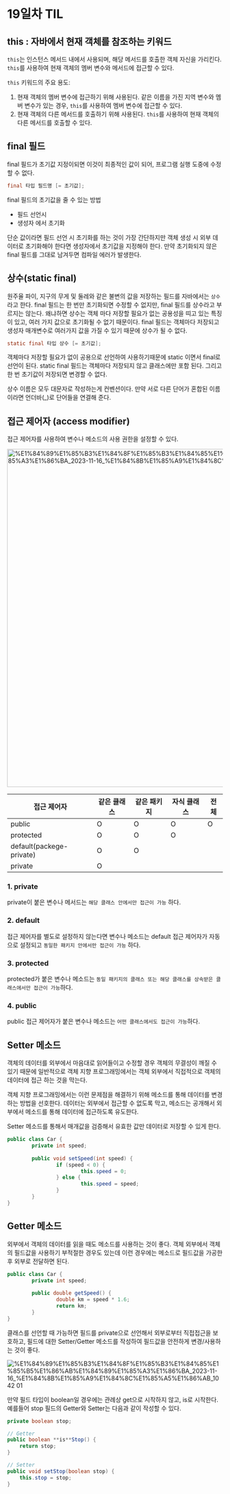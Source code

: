 # 19일차 TIL

## this : 자바에서 현재 객체를 참조하는 키워드

`this`는 인스턴스 메서드 내에서 사용되며, 해당 메서드를 호출한 객체 자신을 가리킨다. `this`를 사용하여 현재 객체의 멤버 변수와 메서드에 접근할 수 있다.

`this` 키워드의 주요 용도:

1. 현재 객체의 멤버 변수에 접근하기 위해 사용된다. 같은 이름을 가진 지역 변수와 멤버 변수가 있는 경우, `this`를 사용하여 멤버 변수에 접근할 수 있다.
2. 현재 객체의 다른 메서드를 호출하기 위해 사용된다. `this`를 사용하여 현재 객체의 다른 메서드를 호출할 수 있다.

## final 필드

final 필드가 초기값 지정이되면 이것이 최종적인 값이 되어, 프로그램 실행 도중에 수정할 수 없다.

```java
final 타입 필드명 [= 초기값];
```

final 필드의 초기값을 줄 수 있는 방법

- 필드 선언시
- 생성자 에서 초기화

단순 값이라면 필드 선언 시 초기화를 하는 것이 가장 간단하지만 객체 생성 시 외부 데이터로 초기화해야 한다면 생성자에서 초기값을 지정해야 한다. 만약 초기화되지 않은 final 필드를 그대로 남겨두면 컴파일 에러가 발생한다.

## 상수(static final)

원주율 파이, 지구의 무게 및 둘레와 같은 불변의 값을 저장하는 필드를 자바에서는 `상수`라고 한다. final 필드는 한 번만 초기화되면 수정할 수 없지만, final 필드를 상수라고 부르지는 않는다. 왜냐하면 상수는 객체 마다 저장할 필요가 없는 공용성을 띠고 있는 특징이 있고, 여러 가지 값으로 초기화될 수 없기 때문이다. final 필드는 객체마다 저장되고 생성자 매개변수로 여러가지 값을 가질 수 있기 때문에 상수가 될 수 없다. 

```java
static final 타입 상수 [= 초기값];
```

객체마다 저장할 필요가 없이 공용으로 선언하여 사용하기때문에 static 이면서 final로 선언이 된다. static final 필드는 객체마다 저장되지 않고 클래스에만 포함 된다. 그리고 한 번 초기값이 저장되면 변경할 수 없다.

상수 이름은 모두 대문자로 작성하는게 컨벤션이다. 만약 서로 다른 단어가 혼합된 이름이라면 언더바(_)로 단어들을 연결해 준다.

## 접근 제어자 (access modifier)

접근 제어자를 사용하여 변수나 메소드의 사용 권한을 설정할 수 있다.

<img width="789" alt="%E1%84%89%E1%85%B3%E1%84%8F%E1%85%B3%E1%84%85%E1%85%B5%E1%86%AB%E1%84%89%E1%85%A3%E1%86%BA_2023-11-16_%E1%84%8B%E1%85%A9%E1%84%8C%E1%85%A5%E1%86%AB_12 17 15" src="https://github.com/jeoongmiin/jeoongmiin.github.io/assets/100908119/c4eff631-92c3-491b-9c04-01fa863d2246">

| 접근 제어자 | 같은 클래스 | 같은 패키지 | 자식 클래스 | 전체 |
| --- | --- | --- | --- | --- |
| public | O | O | O | O |
| protected | O | O | O |  |
| default(packege-private) | O | O |  |  |
| private | O |  |  |  |

### 1. private

private이 붙은 변수나 메서드는 `해당 클래스 안에서만 접근이 가능` 하다.

### 2. default

접근 제어자를 별도로 설정하지 않는다면 변수나 메소드는 default 접근 제어자가 자동으로 설정되고 `동일한 패키지 안에서만 접근이 가능` 하다.

### 3. protected

protected가 붙은 변수나 메소드는 `동일 패키지의 클래스 또는 해당 클래스를 상속받은 클래스에서만 접근이 가능`하다.

### 4. public

public 접근 제어자가 붙은 변수나 메소드는 `어떤 클래스에서도 접근이 가능`하다. 

## Setter 메소드

객체의 데이터를 외부에서 마음대로 읽어들이고 수정할 경우 객체의 무결성이 깨질 수 있기 때문에 일반적으로 객체 지향 프로그래밍에서는 객체 외부에서 직접적으로 객체의 데이터에 접근 하는 것을 막는다.

객체 지향 프로그래밍에서는 이런 문제점을 해결하기 위해 메소드를 통해 데이터를 변경하는 방법을 선호한다. 데이터는 외부에서 접근할 수 없도록 막고, 메소드는 공개해서 외부에서 메소드를 통해 데이터에 접근하도록 유도한다.

Setter 메소드를 통해서 매개값을 검증해서 유효한 값만 데이터로 저장할 수 있게 한다.

```java
public class Car {
		private int speed;
		
		public void setSpeed(int speed) {
				if (speed < 0) {
						this.speed = 0;
				} else {
						this.speed = speed;
				}
		}
}
```

## Getter 메소드

외부에서 객체의 데이터를 읽을 때도 메소드를 사용하는 것이 좋다. 객체 외부에서 객체의 필드값을 사용하기 부적절한 경우도 있는데 이런 경우에는 메소드로 필드값을 가공한 후 외부로 전달하면 된다.

```java
public class Car {
		private int speed;
		
		public double getSpeed() {
				double km = speed * 1.6;
				return km;
		}
}
```

클래스를 선언할 때 가능하면 필드를 private으로 선언해서 외부로부터 직접접근을 보호하고, 필드에 대한 Setter/Getter 메소드를 작성하여 필드값을 안전하게 변경/사용하는 것이 좋다.

![%E1%84%89%E1%85%B3%E1%84%8F%E1%85%B3%E1%84%85%E1%85%B5%E1%86%AB%E1%84%89%E1%85%A3%E1%86%BA_2023-11-16_%E1%84%8B%E1%85%A9%E1%84%8C%E1%85%A5%E1%86%AB_10 42 01](https://github.com/jeoongmiin/jeoongmiin.github.io/assets/100908119/38bdfb7a-0f86-4671-b137-849f450ebf24)

만약 필드 타입이 boolean일 경우에는 관례상 get으로 시작하지 않고, is로 시작한다. 예를들어 stop 필드의 Getter와 Setter는 다음과 같이 작성할 수 있다.

```java
private boolean stop;

// Getter
public boolean **is**Stop() {
	return stop;
}

// Setter
public void setStop(boolean stop) {
	this.stop = stop;
}
```